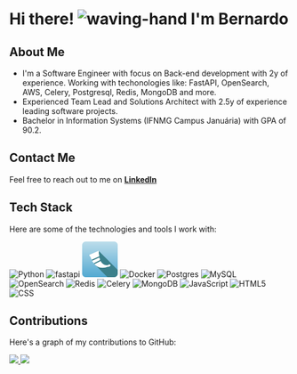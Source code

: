 # Hi there! ![waving-hand](https://user-images.githubusercontent.com/18350557/176309783-0785949b-9127-417c-8b55-ab5a4333674e.gif) I'm Bernardo

## About Me
- I'm a Software Engineer with focus on Back-end development with 2y of experience. Working with techonologies like: FastAPI, OpenSearch, AWS, Celery, Postgresql, Redis, MongoDB and more. 
- Experienced Team Lead and Solutions Architect with 2.5y of experience leading software projects.
- Bachelor in Information Systems (IFNMG Campus Januária) with GPA of 90.2. 

## Contact Me
Feel free to reach out to me on [**LinkedIn**](https://www.linkedin.com/in/bernardoadribeiro/)

## Tech Stack
<p>Here are some of the technologies and tools I work with:</p>

<p>
  <img src="https://img.icons8.com/color/48/000000/python.png" alt="Python" width="64" height="64"/>
  <img src="https://cdn.worldvectorlogo.com/logos/fastapi.svg" alt="fastapi" width="64" height="64"/>
  <img src="https://raw.githubusercontent.com/pallets/flask/85c5d93cbd049c4bd0679c36fd1ddcae8c37b642/docs/_static/flask-logo.svg" alt="Flask" width="64" height="64"/>
  <img src="https://img.icons8.com/color/48/000000/docker.png" alt="Docker" width="64" height="64"/>
  <img src="https://img.icons8.com/color/48/000000/postgreesql.png" alt="Postgres" width="64" height="64"/>
  <img src="https://img.icons8.com/color/48/000000/mysql-logo.png" alt="MySQL" width="64" height="64"/>  
  <img src="https://opensearch.org/wp-content/uploads/2025/04/opensearch_mark_darkmode.svg" alt="OpenSearch" width="64" height="64"/>
  <img src="https://img.icons8.com/color/48/000000/redis" alt="Redis" width="64" height="64"/>
  <img src="https://docs.celeryq.dev/en/stable/_static/celery_512.png" alt="Celery" width="64" height="64"/>
  <img src="https://img.icons8.com/color/48/000000/mongo-db" alt="MongoDB" width="64" height="64"/>
  <img src="https://img.icons8.com/color/48/000000/javascript.png" alt="JavaScript" width="64" height="64"/>
  <img src="https://img.icons8.com/color/48/000000/html-5.png" alt="HTML5" width="64" height="64"/>
  <img src="https://img.icons8.com/color/48/000000/css3.png" alt="CSS" width="64" height="64"/>
</p>


## Contributions

Here's a graph of my contributions to GitHub:

<a href="http://www.github.com/bernardoadribeiro">
  <img src="https://github-readme-stats.vercel.app/api?username=bernardoadribeiro&count_private=true&show_icons=true&theme=radical"/>
</a>

<a href="http://www.github.com/bernardoadribeiro">
    <img src="https://github-readme-streak-stats.herokuapp.com/?user=bernardoadribeiro&theme=radical" />
</a>
